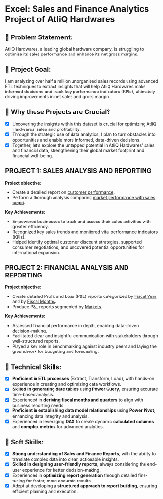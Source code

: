 # Excel: Sales and Finance Analytics Project of AtliQ Hardwares

## 	Problem Statement:
AtliQ Hardwares, a leading global hardware company, is struggling to optimize its sales performance and enhance its net gross margins.
## 	Project Goal:
I am analyzing over half a million unorganized sales records using advanced ETL techniques to extract insights that will help AtliQ Hardwares make informed decisions and track key performance indicators (KPIs), ultimately driving improvements in net sales and gross margin.

## 	Why these Projects are Crucial?
- [x]	Uncovering the insights within this dataset is crucial for optimizing AtliQ Hardwares' sales and profitability.
- [x]	Through the strategic use of data analytics, I plan to turn obstacles into opportunities and enable more informed, data-driven decisions.
- [x]	Together, let’s explore the untapped potential in AtliQ Hardwares' sales and financial data, strengthening their global market footprint and financial well-being.

## PROJECT 1: SALES ANALYSIS AND REPORTING
**Project objective:**
- Create a detailed report on [customer performance](https://github.com/ankurkatiyar167/Excel-Sales-and-Financial-Analytics/blob/main/Customer%20Performance%20Report.pdf).
- Perform a thorough analysis comparing [market performance with sales target](https://github.com/ankurkatiyar167/Excel-Sales-and-Financial-Analytics/blob/main/Market%20Performance%20vs%20Target.pdf).

**Key Achievements:**
- Empowered businesses to track and assess their sales activities with greater efficiency.
- Recognized key sales trends and monitored vital performance indicators (KPIs).
- Helped identify optimal customer discount strategies, supported consumer negotiations, and uncovered potential opportunities for international expansion.

## PROJECT 2: FINANCIAL ANALYSIS AND REPORTING
**Project objective:**
- Create detailed Profit and Loss (P&L) reports categorized by [Fiscal Year](https://github.com/ankurkatiyar167/Excel-Sales-and-Financial-Analytics/blob/main/P%20%26%20L%20Fiscal%20Years%20.pdf) and by [Fiscal Months](https://github.com/ankurkatiyar167/Excel-Sales-and-Financial-Analytics/blob/main/P%20%26%20L%20Months.pdf).
- Produce P&L reports segmented by [Markets](https://github.com/ankurkatiyar167/Excel-Sales-and-Financial-Analytics/blob/main/P%20%26%20L%20Months.pdf).

**Key Achievements:**
- Assessed financial performance in depth, enabling data-driven decision-making.
- Facilitated clear and insightful communication with stakeholders through well-structured reports.
- Played a key role in benchmarking against industry peers and laying the groundwork for budgeting and forecasting.

## 	Technical Skills:
- [x]	**Proficient in ETL processes** (Extract, Transform, Load), with hands-on experience in creating and optimizing data workflows.
- [x]	**Skilled in generating date tables** using **Power Query**, ensuring accurate time-based analysis.
- [x]	Experienced in **deriving fiscal months and quarters** to align with business reporting needs.
- [x]	**Proficient in establishing data model relationships** using **Power Pivot**, enhancing data integrity and analysis.
- [x]	Experienced in leveraging **DAX** to create dynamic **calculated columns** and **complex metrics** for advanced analytics.

## 	Soft Skills:
- [x]	**Strong understanding of Sales and Finance Reports**, with the ability to translate complex data into clear, actionable insights.
- [x]	**Skilled in designing user-friendly reports**, always considering the end-user experience for better decision-making.
- [x]	Experienced in **optimizing report generation** through detailed fine-tuning for faster, more accurate results.
- [x] Adept at developing a **structured approach to report building**, ensuring efficient planning and execution.
